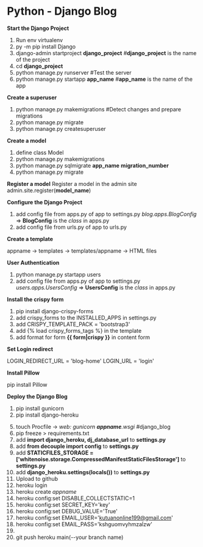 # Python - Django Blog


__Start the Django Project__

1. Run env virtualenv
2. py -m pip install Django
3. django-admin startproject __django_project__  #__django_project__ is the name of the project
4. cd __django_project__
5. python manage.py runserver   #Test the server
6. python manage.py startapp __app_name__  #__app_name__ is the name of the app

__Create a superuser__

1. python manage.py makemigrations #Detect changes and prepare migrations
2. python manage.py migrate
3. python manage.py createsuperuser

__Create a model__
1. define class Model
2. python manage.py makemigrations
3. python manage.py sqlmigrate __app_name__ __migration_number__
4. python manage.py migrate

__Register a model__
Register a model in the admin site
admin.site.register(__model_name__)

__Configure the Django Project__

1. add config file from apps.py of app to settings.py
     _blog.apps.BlogConfig_  => __BlogConfig__ is the _class_ in apps.py
2. add config file from urls.py of app to urls.py

__Create a template__

appname -> templates -> templates/appname -> HTML files

__User Authentication__
1. python manage.py startapp users
2.  add config file from apps.py of app to settings.py
     _users.apps.UsersConfig_  => __UsersConfig__ is the _class_ in apps.py

__Install the crispy form__

1. pip install django-crispy-forms
2. add crispy_forms to the INSTALLED_APPS in settings.py
3. add CRISPY_TEMPLATE_PACK = 'bootstrap3'
4. add  {% load crispy_forms_tags %} in the template
5. add format for form __{{ form|crispy }}__ in content form

__Set Login redirect__

LOGIN_REDIRECT_URL = 'blog-home'
LOGIN_URL = 'login'

__Install Pillow__

pip install Pillow

__Deploy the Django Blog__

1. pip install gunicorn
2. pip install django-heroku
<!-- 3. pip install dj_database_url -->
<!-- 4. pip install python-decouple -->
5. touch Procfile -> _web: gunicorn __appname__.wsgi_ #django_blog
6. pip freeze > requirements.txt
7. add __import django_heroku, dj_database_url__ to __settings.py__
8. add __from decouple import config__ to __settings.py__
9. add __STATICFILES_STORAGE = ['whitenoise.storage.CompressedManifestStaticFilesStorage']__ to __settings.py__
10. add __django_heroku.settings(locals())__ to __settings.py__
11. Upload to github
12. heroku login
13. heroku create _appname_
14. heroku config:set DISABLE_COLLECTSTATIC=1
15. heroku config:set SECRET_KEY='key'
15. heroku config:set DEBUG_VALUE='True'
15. heroku config:set EMAIL_USER='kutuanonline199@gmail.com'
15. heroku config:set EMAIL_PASS='kshguomvyhmzalzw'
16. 
17. git push heroku main(--your branch name)